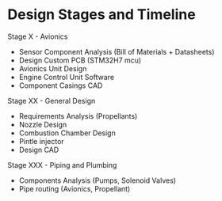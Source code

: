 # Design Stages and Timeline

Stage X - Avionics

- Sensor Component Analysis (Bill of Materials + Datasheets)
- Design Custom PCB (STM32H7 mcu)
- Avionics Unit Design
- Engine Control Unit Software
- Component Casings CAD


Stage XX - General Design 

- Requirements Analysis (Propellants)
- Nozzle Design
- Combustion Chamber Design
- Pintle injector
- Design CAD


Stage XXX - Piping and Plumbing

- Components Analysis (Pumps, Solenoid Valves)
- Pipe routing (Avionics, Propellant)




